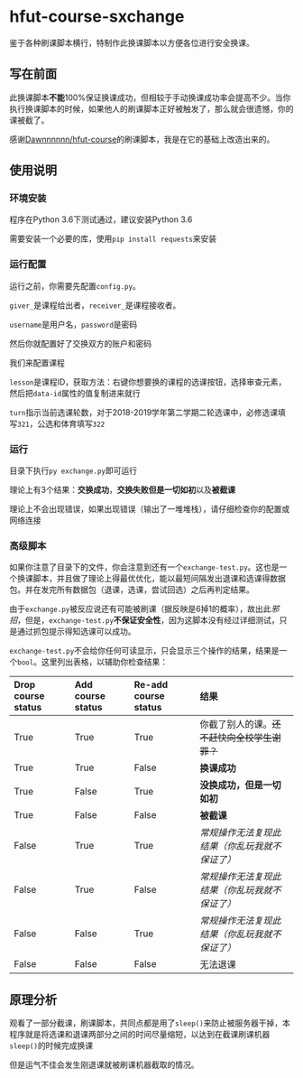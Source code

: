 # hfut-course-sxchange

鉴于各种刷课脚本横行，特制作此换课脚本以方便各位进行安全换课。

## 写在前面

此换课脚本**不能**100%保证换课成功，但相较于手动换课成功率会提高不少。当你执行换课脚本的时候，如果他人的刷课脚本正好被触发了，那么就会很遗憾，你的课被截了。

感谢[Dawnnnnnn/hfut-course](https://github.com/Dawnnnnnn/hfut-course)的刷课脚本，我是在它的基础上改造出来的。

## 使用说明

### 环境安装

程序在Python 3.6下测试通过，建议安装Python 3.6

需要安装一个必要的库，使用`pip install requests`来安装

### 运行配置

运行之前，你需要先配置`config.py`。

`giver_`是课程给出者，`receiver_`是课程接收者。

`username`是用户名，`password`是密码

然后你就配置好了交换双方的账户和密码

我们来配置课程

`lesson`是课程ID，获取方法：右键你想要换的课程的选课按钮，选择审查元素，然后把`data-id`属性的值复制进来就行

`turn`指示当前选课轮数，对于2018-2019学年第二学期二轮选课中，必修选课填写`321`，公选和体育填写`322`

### 运行

目录下执行`py exchange.py`即可运行

理论上有3个结果：**交换成功**，**交换失败但是一切如初**以及**被截课**

理论上不会出现错误，如果出现错误（输出了一堆堆栈），请仔细检查你的配置或网络连接

### 高级脚本

如果你注意了目录下的文件，你会注意到还有一个`exchange-test.py`。这也是一个换课脚本，并且做了理论上得最优优化，能以最短间隔发出退课和选课得数据包。并在发完所有数据包（退课，选课，尝试回选）之后再判定结果。

由于`exchange.py`被反应说还有可能被刷课（据反映是6掉1的概率），故出此*邪招*，但是，`exchange-test.py`**不保证安全性**，因为这脚本没有经过详细测试，只是通过抓包提示得知选课可以成功。

`exchange-test.py`不会给你任何可读显示，只会显示三个操作的结果，结果是一个`bool`。这里列出表格，以辅助你检查结果：

|Drop course status|Add course status|Re-add course status|结果|
|:---|:---|:---|:---|
|True|True|True|你截了别人的课。~~还不赶快向全校学生谢罪？~~|
|True|True|False|**换课成功**|
|True|False|True|**没换成功，但是一切如初**|
|True|False|False|**被截课**|
|False|True|True|*常规操作无法复现此结果（你乱玩我就不保证了）*|
|False|True|False|*常规操作无法复现此结果（你乱玩我就不保证了）*|
|False|False|True|*常规操作无法复现此结果（你乱玩我就不保证了）*|
|False|False|False|无法退课|

## 原理分析

观看了一部分截课，刷课脚本，共同点都是用了`sleep()`来防止被服务器干掉，本程序就是将选课和退课两部分之间的时间尽量缩短，以达到在截课刷课机器`sleep()`的时候完成换课

但是运气不佳会发生刚退课就被刷课机器截取的情况。
